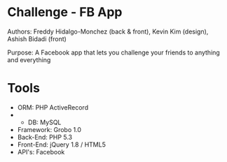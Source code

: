 Challenge - FB App
===================
Authors: Freddy Hidalgo-Monchez (back & front), Kevin Kim (design), Ashish Bidadi (front)

Purpose: A Facebook app that lets you challenge your friends to anything and everything


Tools
======

- ORM: PHP ActiveRecord
- - DB: MySQL
- Framework: Grobo 1.0
- Back-End: PHP 5.3
- Front-End: jQuery 1.8 / HTML5
- API's: Facebook 

